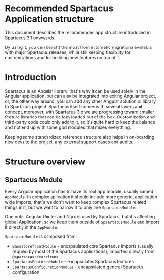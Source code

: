 # Recommended Spartacus Application structure


This document describes the recommended app structure introduced in Spartacus 3.1 onwwards. 

By using it, you can benefit the most from automatic migrations available with major Spartacus releases, while still keeping flexibility for customizations and for building new features on top of it.

# Introduction

Spartacus is an Angular library, that's why it can be used solely in the Angular application, but can also be integrated into exiting Angular project, or, the other way around, you can add any other Angular solution or library to Spartacus project.
Spartacus itself comes with several layers and concept, moreover, with Spartacus 3.x we are progressing toward smaller feature libraries that can be lazy loaded out of the box. Customization and third-party code could only add to it, so it's quite hard to keep the balance and not end up with some god modules that mixes everything.

Keeping some standardized reference structure also helps in on-boarding new devs to the project, any external support cases and audits.


# Structure overview



## Spartacus Module

Every Angular application has to have its root app module, usually named `AppModule`. In complex aplication it should include more generic, application wide imports, that's we don't want to keep complex Spartacus related things in it, but we want to narrow it to only one `SpartacusModule`.

One note: 
Angular Router and Ngrx is used by Spartacus, but it's affecting global Application, so we keep them outside of `SpaartacusModule` and import it directly in the `AppModule`.

`SpartacusModule` is composed from:

- `BaseStorefrontModule` - encapsulated core Spartacus imports (usually requied by most of the Spartacus applications), imported directly from `@spartacus/storefront`
- `SpartacusFeaturesModule` - encapsulates Spartacus features
- `SpartacusConfigurationModule` - encapsulated general Spartacus configuration



